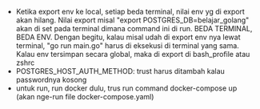- Ketika export env ke local, setiap beda terminal, nilai env yg di export akan hilang. Nilai export misal "export POSTGRES_DB=belajar_golang" akan di set pada terminal dimana command ini di run. BEDA TERMINAL, BEDA ENV. Dengan begitu, kalau misal udah di export env nya lewat terminal, "go run main.go" harus di eksekusi di terminal yang sama. Kalau env tersimpan secara global, maka di export di bash_profile atau zshrc
- POSTGRES_HOST_AUTH_METHOD: trust harus ditambah kalau passwordnya kosong
- untuk run, run docker dulu, trus run command docker-compose up (akan nge-run file docker-compose.yaml)
